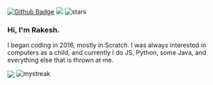 [![Github Badge](https://img.shields.io/badge/GitHub-100000?style=for-the-badge&logo=github&logoColor=white)](https://github.com/dev-rakesh)
![](https://komarev.com/ghpvc/?username=dev-rakesh)
<img src="https://img.shields.io/github/stars/dev-rakesh?label=Stars" alt="stars">

### Hi, I'm Rakesh.

I began coding in 2016, mostly in Scratch. I was always interested in computers as a child, and currently I do JS, Python, some Java, and everything else that is thrown at me.

<img align="center" src="https://github-readme-stats.vercel.app/api/top-langs/?username=dev-rakesh&count_private=true&langs_count=7&theme=dark&layout=compact" />


<img src="https://github-readme-streak-stats.herokuapp.com/?user=dev-rakesh&theme=tokyonight" alt="mystreak"/>








<!---
dev-rakesh/dev-rakesh is a ✨ special ✨ repository because its `README.md` (this file) appears on your GitHub profile.
You can click the Preview link to take a look at your changes.
--->
